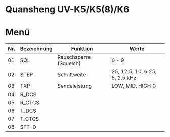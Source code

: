 

# Quansheng UV-K5/K5(8)/K6

# Menü

Nr. | Bezeichnung | Funktion               | Werte
--- | ----------- | ---------------------- | ---
01  | SQL         | Rauschsperre (Squelch) | 0 - 9
02  | STEP        | Schrittweite           | 25, 12.5, 10, 6.25, 5, 2.5 kHz
03  | TXP         | Sendeleistung          | LOW, MID, HIGH ()
04  | R_DCS       |
05  | R_CTCS      |
06  | T_DCS       |
07  | T_CTCS      |
08  | SFT-D       |
